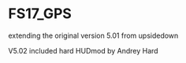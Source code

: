 # FS17_GPS
extending the original version 5.01 from upsidedown

V5.02 included hard HUDmod by Andrey Hard
